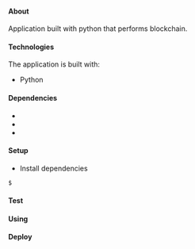 #### About
  Application built with python that performs blockchain.
  
#### Technologies
  The application is built with:
  * Python

#### Dependencies
  * 
  * 
  * 
#### Setup
  * Install dependencies
  ```bash
  $ 
  ```

#### Test

#### Using

#### Deploy
